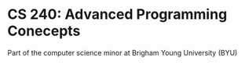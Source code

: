 # CS 240: Advanced Programming Conecepts
Part of the computer science minor at Brigham Young University (BYU)
